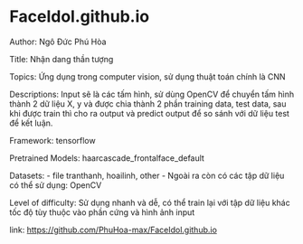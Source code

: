 # FaceIdol.github.io

Author: Ngô Đức Phú Hòa

Title: Nhận dang thần tượng

Topics: Ứng dụng trong computer vision, sử dụng thuật toán chính là CNN

Descriptions: Input sẽ là các tấm hình, sử dùng OpenCV để chuyển tấm hình thành 2 dữ liệu X, y và được chia thành 2 phần training data, test data, sau khi được train thì cho ra output và predict output để so sánh với dữ liệu test để kết luận.

Framework: tensorflow

Pretrained Models: haarcascade_frontalface_default

Datasets:  - file tranthanh, hoailinh, other
           - Ngoài ra còn có các tập dữ liệu có thể sử dụng: OpenCV
           
Level of difficulty: Sử dụng nhanh và dễ, có thể train lại với tập dữ liệu khác tốc độ tùy thuộc vào phần cứng và hình ảnh input

link: https://github.com/PhuHoa-max/FaceIdol.github.io
